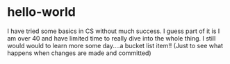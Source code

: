 # hello-world
I have tried some basics in CS without much success. I guess part of it is I am over 40 and have limited time to really dive into the whole thing. I still would would to learn more some day....a bucket list item!! (Just to see what happens when changes are made and committed)
